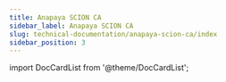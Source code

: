 ```yaml
---
title: Anapaya SCION CA
sidebar_label: Anapaya SCION CA
slug: technical-documentation/anapaya-scion-ca/index
sidebar_position: 3
---
```

import DocCardList from '@theme/DocCardList';

<DocCardList />
